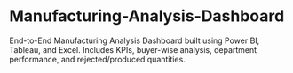 # Manufacturing-Analysis-Dashboard
End-to-End Manufacturing Analysis Dashboard built using Power BI, Tableau, and Excel. Includes KPIs, buyer-wise analysis, department performance, and rejected/produced quantities.
